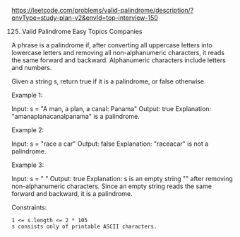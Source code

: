 https://leetcode.com/problems/valid-palindrome/description/?envType=study-plan-v2&envId=top-interview-150

125. Valid Palindrome
Easy
Topics
Companies

A phrase is a palindrome if, after converting all uppercase letters
into lowercase letters and removing all non-alphanumeric characters,
it reads the same forward and backward. Alphanumeric characters include
letters and numbers.

Given a string s, return true if it is a palindrome, or false otherwise.

 

Example 1:

Input: s = "A man, a plan, a canal: Panama"
Output: true
Explanation: "amanaplanacanalpanama" is a palindrome.

Example 2:

Input: s = "race a car"
Output: false
Explanation: "raceacar" is not a palindrome.

Example 3:

Input: s = " "
Output: true
Explanation: s is an empty string "" after removing non-alphanumeric
characters.  Since an empty string reads the same forward and backward,
it is a palindrome.

 

Constraints:

    1 <= s.length <= 2 * 105
    s consists only of printable ASCII characters.


